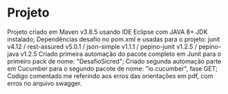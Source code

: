 #  Projeto

Projeto criado em Maven v3.8.5 usando IDE Eclipse com JAVA 8+ JDK instalado; Dependências desafio no pom.xml e usadas para o projeto: junit v4.12 / rest-assured v5.0.1 / json-simple v1.1.1 / pepino-junit v1.2.5 / pepino-java v1.2.5 Criado primeira automação do pacote completo em Junit para o primeiro pack de nome: "DesafioSicred"; Criado segunda automação parte em Cucumber para o segundo pacote de nome: "io.cucumber", fase GET; Codigo comentado me referindo aos erros das orientações em pdf, com erros no arquivo swagger.